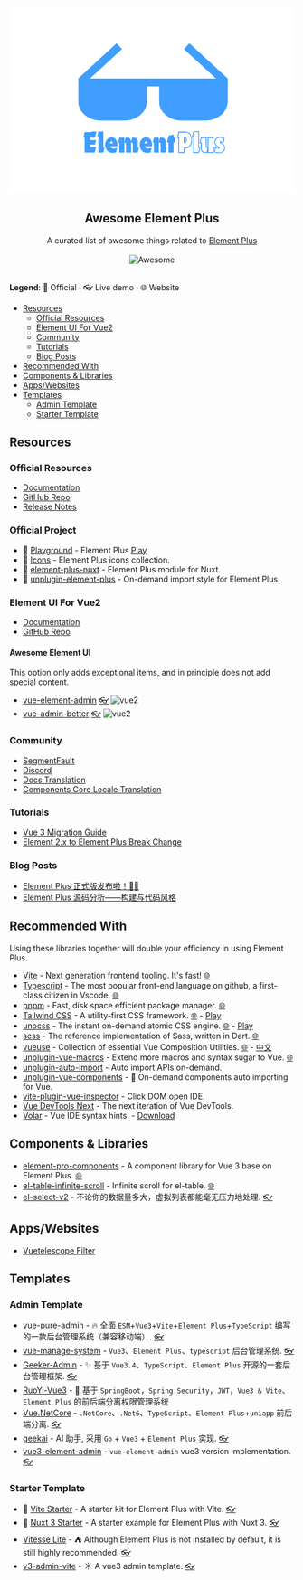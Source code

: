 <p align="center">
	<img  width="580" src="media/logo-lite.png" alt="Awesome">
<div/>

<h2 align="center">Awesome Element Plus</h2>

<p align='center'>
  A curated list of awesome things related to <a href='https://github.com/element-plus/element-plus'>Element Plus</a>
  <br><br>
  <img src='https://cdn.rawgit.com/sindresorhus/awesome/d7305f38d29fed78fa85652e3a63e154dd8e8829/media/badge.svg' alt='Awesome'>
  <br><br>

**Legend**: 💙 Official · 👓 Live demo · 🌐 Website

</p>

- [Resources](#resources)
  - [Official Resources](#official-resources)
  - [Element UI For Vue2](#element-ui-for-vue2)
  - [Community](#community)
  - [Tutorials](#tutorials)
  - [Blog Posts](#blog-posts)
- [Recommended With](#recommended-with)
- [Components & Libraries](#components--libraries)
- [Apps/Websites](#appswebsites)
- [Templates](#templates)
  - [Admin Template](#admin-template)
  - [Starter Template](#starter-template)

## Resources

### Official Resources

- [Documentation](https://element-plus.org)
- [GitHub Repo](https://github.com/element-plus/element-plus)
- [Release Notes](https://github.com/element-plus/element-plus/releases)

### Official Project

- 💙 [Playground](https://github.com/element-plus/element-plus-playground) - Element Plus [Play](https://element-plus.run/)
- 💙 [Icons](https://github.com/element-plus/element-plus-icons) - Element Plus icons collection.
- 💙 [element-plus-nuxt](https://github.com/element-plus/element-plus-nuxt) - Element Plus module for Nuxt.
- 💙 [unplugin-element-plus](https://github.com/element-plus/unplugin-element-plus) - On-demand import style for Element Plus.

### Element UI For Vue2

- [Documentation](https://element.eleme.io)
- [GitHub Repo](https://github.com/ElemeFE/element)

#### Awesome Element UI

[vue2]: https://img.shields.io/badge/-Vue%202-42b883

This option only adds exceptional items, and in principle does not add special content.

- [vue-element-admin](https://github.com/PanJiaChen/vue-element-admin) [👓](https://panjiachen.github.io/vue-element-admin/#/login?redirect=%2Fdashboard) ![vue2]
- [vue-admin-better](https://github.com/zxwk1998/vue-admin-better) [👓](https://vue-admin-beautiful.com/shop-vite) ![vue2]

### Community

- [SegmentFault](https://segmentfault.com/t/element-plus)
- [Discord](https://discord.com/invite/gXK9XNzW3X)
- [Docs Translation](https://crowdin.com/project/element-plus)
- [Components Core Locale Translation](https://github.com/element-plus/element-plus/tree/dev/packages/locale/lang)

### Tutorials

- [Vue 3 Migration Guide](https://v3-migration.vuejs.org/)
- [Element 2.x to Element Plus Break Change](https://github.com/element-plus/element-plus/discussions/5658)

### Blog Posts

- [Element Plus 正式版发布啦！🎉🎉](https://juejin.cn/post/7061850934095609863?searchId=20240621093618E09C4582BB9D1A5A4CBC)
- [Element Plus 源码分析——构建与代码风格](https://juejin.cn/post/7076941611216666654)

## Recommended With

Using these libraries together will double your efficiency in using Element Plus.

- [Vite](https://github.com/vitejs/vite) - Next generation frontend tooling. It's fast! [🌐](https://vitejs.dev/)
- [Typescript](https://github.com/microsoft/TypeScript) - The most popular front-end language on github, a first-class citizen in Vscode. [🌐](https://www.typescriptlang.org/)
- [pnpm](https://github.com/pnpm/pnpm) - Fast, disk space efficient package manager. [🌐](https://pnpm.io/)
- [Tailwind CSS](https://github.com/tailwindlabs/tailwindcss) - A utility-first CSS framework. [🌐](https://tailwindcss.com/) - [Play](https://play.tailwindcss.com/)
- [unocss](https://github.com/unocss/unocss) - The instant on-demand atomic CSS engine. [🌐](https://unocss.dev/) - [Play](https://unocss.dev/play/)
- [scss](https://github.com/sass/dart-sass) - The reference implementation of Sass, written in Dart. [🌐](https://sass-lang.com/dart-sass/)
- [vueuse](https://github.com/vueuse/vueuse) - Collection of essential Vue Composition Utilities. [🌐](https://vueuse.org/) - [中文](https://vueuse.pages.dev/)
- [unplugin-vue-macros](https://github.com/vue-macros/vue-macros) - Extend more macros and syntax sugar to Vue. [🌐](https://vue-macros.dev/)
- [unplugin-auto-import](https://github.com/unplugin/unplugin-auto-import) - Auto import APIs on-demand.
- [unplugin-vue-components](https://github.com/unplugin/unplugin-vue-components) - 📲 On-demand components auto importing for Vue.
- [vite-plugin-vue-inspector](https://github.com/webfansplz/vite-plugin-vue-inspector) - Click DOM open IDE.
- [Vue DevTools Next](https://github.com/vuejs/devtools-next) - The next iteration of Vue DevTools.
- [Volar](https://github.com/vuejs/language-tools) - Vue IDE syntax hints. - [Download](https://marketplace.visualstudio.com/items?itemName=Vue.volar)

## Components & Libraries

- [element-pro-components](https://github.com/tolking/element-pro-components) - A component library for Vue 3 base on Element Plus. [🌐](https://tolking.github.io/element-pro-components/zh-CN/guide/)
- [el-table-infinite-scroll](https://github.com/yujinpan/el-table-infinite-scroll) - Infinite scroll for el-table. [🌐](https://yujinpan.github.io/el-table-infinite-scroll/)
- [el-select-v2](https://github.com/kooriookami/el-select-v2) - 不论你的数据量多大，虚拟列表都能毫无压力地处理. [👓](https://kooriookami.github.io/el-select-v2/)

## Apps/Websites

- [Vuetelescope Filter](https://www.vuetelescope.com/explore?ui.slug=element-ui&framework_null=true&_sort=lastDetectedAt:desc)

## Templates

### Admin Template

- [vue-pure-admin](https://github.com/pure-admin/vue-pure-admin) - 🔥 全面 `ESM`+`Vue3`+`Vite`+`Element Plus`+`TypeScript` 编写的一款后台管理系统（兼容移动端）. [👓](https://pure-admin.github.io/vue-pure-admin)
- [vue-manage-system](https://github.com/lin-xin/vue-manage-system) - `Vue3`、`Element Plus`、`typescript` 后台管理系统. [👓](https://lin-xin.github.io/example/vue-manage-system)
- [Geeker-Admin](https://github.com/HalseySpicy/Geeker-Admin) - ✨ 基于 `Vue3.4`、`TypeScript`、`Element Plus` 开源的一套后台管理框架. [👓](https://admin.spicyboy.cn)
- [RuoYi-Vue3](https://github.com/yangzongzhuan/RuoYi-Vue3) - 🎉 基于 `SpringBoot`，`Spring Security`，`JWT`，`Vue3 & Vite`、`Element Plus` 的前后端分离权限管理系统
- [Vue.NetCore](https://github.com/cq-panda/Vue.NetCore) - `.NetCore`、`.Net6`、`TypeScript`、`Element Plus`+`uniapp` 前后端分离. [👓](http://www.volcore.xyz)
- [geekai](https://github.com/yangjian102621/geekai) - AI 助手, 采用 `Go` + `Vue3` + `Element Plus` 实现. [👓](https://ai.r9it.com/)
- [vue3-element-admin](https://github.com/youlaitech/vue3-element-admin) - `vue-element-admin` vue3 version implementation. [👓](https://vue3.youlai.tech)

### Starter Template

- 💙 [Vite Starter](https://github.com/element-plus/element-plus-vite-starter) - A starter kit for Element Plus with Vite. [👓](https://vite-starter.element-plus.org)
- 💙 [Nuxt 3 Starter](https://github.com/element-plus/element-plus-nuxt-starter) - A starter example for Element Plus with Nuxt 3. [👓](https://element-plus-nuxt.vercel.app)
- [Vitesse Lite](https://github.com/antfu-collective/vitesse-lite) - ⛺️ Although Element Plus is not installed by default, it is still highly recommended. [👓](https://vitesse-lite.netlify.app/)
- [v3-admin-vite](https://github.com/un-pany/v3-admin-vite) - ☀️ A vue3 admin template. [👓](https://un-pany.github.io/v3-admin-vite)

